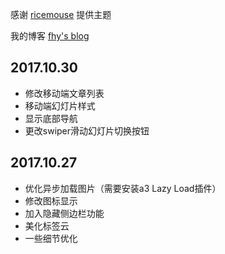 感谢 [ricemouse](https://www.ricemouse.com/27.html) 提供主题

我的博客 [fhy's blog](https://blog.aiti.me)

## 2017.10.30
+ 修改移动端文章列表
+ 移动端幻灯片样式
+ 显示底部导航
+ 更改swiper滑动幻灯片切换按钮

## 2017.10.27
+ 优化异步加载图片（需要安装a3 Lazy Load插件）
+ 修改图标显示
+ 加入隐藏侧边栏功能
+ 美化标签云
+ 一些细节优化
